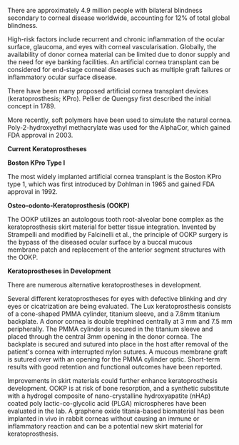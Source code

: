 There are approximately 4.9 million people with bilateral blindness secondary to corneal disease worldwide, accounting for 12% of total global blindness.

High-risk factors include recurrent and chronic inflammation of the ocular surface, glaucoma, and eyes with corneal vascularisation. Globally, the availability of donor cornea material can be limited due to donor supply and the need for eye banking facilities. An artificial cornea transplant can be considered for end-stage corneal diseases such as multiple graft failures or inflammatory ocular surface disease.

There have been many proposed artificial cornea transplant devices (keratoprosthesis; KPro). Pellier de Quengsy first described the initial concept in 1789.

More recently, soft polymers have been used to simulate the natural cornea. Poly-2-hydroxyethyl methacrylate was used for the AlphaCor, which gained FDA approval in 2003.

**Current Keratoprostheses**

**Boston KPro Type I**

The most widely implanted artificial cornea transplant is the Boston KPro type 1, which was first introduced by Dohlman in 1965 and gained FDA approval in 1992.

**Osteo-odonto-Keratoprosthesis (OOKP)**

The OOKP utilizes an autologous tooth root-alveolar bone complex as the keratoprosthesis skirt material for better tissue integration. Invented by Strampelli and modified by Falcinelli et al., the principle of OOKP surgery is the bypass of the diseased ocular surface by a buccal mucous membrane patch and replacement of the anterior segment structures with the OOKP.

**Keratoprostheses in Development**

There are numerous alternative keratoprostheses in development.

Several different keratoprostheses for eyes with defective blinking and dry eyes or cicatrization are being evaluated. The Lux keratoprosthesis consists of a cone-shaped PMMA cylinder, titanium sleeve, and a 7.8mm titanium backplate. A donor cornea is double trephined centrally at 3 mm and 7.5 mm peripherally. The PMMA cylinder is secured in the titanium sleeve and placed through the central 3mm opening in the donor cornea. The backplate is secured and sutured into place in the host after removal of the patient's cornea with interrupted nylon sutures. A mucous membrane graft is sutured over with an opening for the PMMA cylinder optic. Short-term results with good retention and functional outcomes have been reported.

Improvements in skirt materials could further enhance keratoprosthesis development. OOKP is at risk of bone resorption, and a synthetic substitute with a hydrogel composite of nano-crystalline hydroxyapatite (nHAp) coated poly lactic-co-glycolic acid (PLGA) microspheres have been evaluated in the lab. A graphene oxide titania-based biomaterial has been implanted in vivo in rabbit corneas without causing an immune or inflammatory reaction and can be a potential new skirt material for keratoprosthesis.